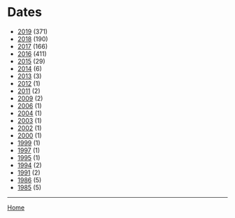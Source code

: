 # Dates

  * [2019](./2019/) (371)
  * [2018](./2018/) (190)
  * [2017](./2017/) (166)
  * [2016](./2016/) (411)
  * [2015](./2015/) (29)
  * [2014](./2014/) (6)
  * [2013](./2013/) (3)
  * [2012](./2012/) (1)
  * [2011](./2011/) (2)
  * [2009](./2009/) (2)
  * [2006](./2006/) (1)
  * [2004](./2004/) (1)
  * [2003](./2003/) (1)
  * [2002](./2002/) (1)
  * [2000](./2000/) (1)
  * [1999](./1999/) (1)
  * [1997](./1997/) (1)
  * [1995](./1995/) (1)
  * [1994](./1994/) (2)
  * [1991](./1991/) (2)
  * [1986](./1986/) (5)
  * [1985](./1985/) (5)

----

[Home](../)
